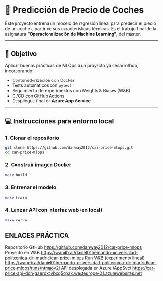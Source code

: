 # 🧠 Predicción de Precio de Coches

Este proyecto entrena un modelo de regresión lineal para predecir el precio de un coche a partir de sus características técnicas. Es el trabajo final de la asignatura **“Operacionalización de Machine Learning”**, del máster.

---

## 🎯 Objetivo

Aplicar buenas prácticas de MLOps a un proyecto ya desarrollado, incorporando:

-  Contenedorización con Docker
-  Tests automáticos con `pytest`
-  Seguimiento de experimentos con Weights & Biases (W&B)
-  CI/CD con GitHub Actions
-  Despliegue final en **Azure App Service**

---



## 💻 Instrucciones para entorno local

### 1. Clonar el repositorio

```bash
git clone https://github.com/danway2012/car-price-mlops.git
cd car-price-mlops
```

### 2. Construir imagen Docker

```bash
make build
```

### 3. Entrenar el modelo

```bash
make train
```


### 4. Lanzar API con interfaz web (en local)

```bash
make serve
```

## ENLACES PRÁCTICA

Repositorio GitHub	https://github.com/danway2012/car-price-mlops
Proyecto en W&B	https://wandb.ai/daniel01hernando-universidad-politecnica-de-madrid/car-price-mlops
Run W&B (experimento lineal)	https://wandb.ai/daniel01hernando-universidad-politecnica-de-madrid/car-price-mlops/runs/ntmaov2j
API desplegada en Azure (AppSvc)	https://car-price-api-dch-gaerdxcvbxg5cpax.westeurope-01.azurewebsites.net